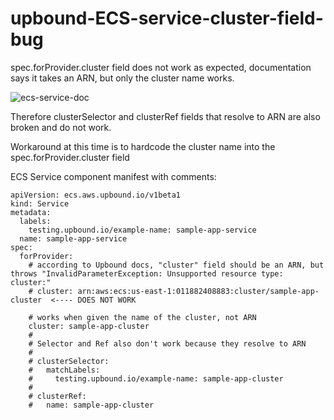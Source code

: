 # upbound-ECS-service-cluster-field-bug

spec.forProvider.cluster field does not work as expected, documentation says it takes an ARN, but only the cluster name works.

![ecs-service-doc](https://user-images.githubusercontent.com/78125388/227315695-87f6e946-31ad-4c60-95f5-0d1572bbc56b.png)


Therefore clusterSelector and clusterRef fields that resolve to ARN are also broken and do not work.

Workaround at this time is to hardcode the cluster name into the spec.forProvider.cluster field

ECS Service component manifest with comments:
```
apiVersion: ecs.aws.upbound.io/v1beta1
kind: Service
metadata:
  labels:
    testing.upbound.io/example-name: sample-app-service
  name: sample-app-service
spec:
  forProvider:
    # according to Upbound docs, "cluster" field should be an ARN, but throws "InvalidParameterException: Unsupported resource type: cluster:"
    # cluster: arn:aws:ecs:us-east-1:011882408883:cluster/sample-app-cluster  <---- DOES NOT WORK

    # works when given the name of the cluster, not ARN
    cluster: sample-app-cluster 
    #
    # Selector and Ref also don't work because they resolve to ARN
    #
    # clusterSelector:
    #   matchLabels:
    #     testing.upbound.io/example-name: sample-app-cluster
    #
    # clusterRef:
    #   name: sample-app-cluster
```
